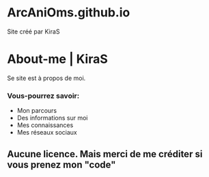 # ArcAniOms.github.io
Site créé par KiraS
# About-me | KiraS

Se site est à propos de moi.

### Vous-pourrez savoir:
  - Mon parcours
  - Des informations sur moi
  - Mes connaissances
  - Mes réseaux sociaux 

## Aucune licence. Mais merci de me créditer si vous prenez mon "code"
